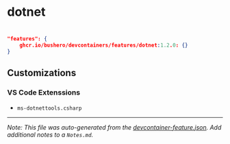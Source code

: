 # dotnet

# 

```json
"features": {
    ghcr.io/bushero/devcontainers/features/dotnet:1.2.0: {}
}
```

## Customizations

### VS Code Extenssions

- `ms-dotnettools.csharp`

---

_Note: This file was auto-generated from the [devcontainer-feature.json](/features/src/dotnet/devcontainer-feature.json). Add additional notes to a `Notes.md`._
